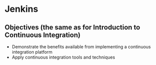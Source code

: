 # Jenkins

## Objectives (the same as for Introduction to Continuous Integration)

- Demonstrate the benefits available from implementing a continuous integration platform
- Apply continuous integration tools and techniques
